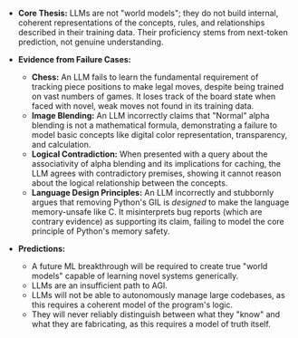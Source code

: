 *   **Core Thesis:** LLMs are not "world models"; they do not build internal, coherent representations of the concepts, rules, and relationships described in their training data. Their proficiency stems from next-token prediction, not genuine understanding.

*   **Evidence from Failure Cases:**
    *   **Chess:** An LLM fails to learn the fundamental requirement of tracking piece positions to make legal moves, despite being trained on vast numbers of games. It loses track of the board state when faced with novel, weak moves not found in its training data.
    *   **Image Blending:** An LLM incorrectly claims that "Normal" alpha blending is not a mathematical formula, demonstrating a failure to model basic concepts like digital color representation, transparency, and calculation.
    *   **Logical Contradiction:** When presented with a query about the associativity of alpha blending and its implications for caching, the LLM agrees with contradictory premises, showing it cannot reason about the logical relationship between the concepts.
    *   **Language Design Principles:** An LLM incorrectly and stubbornly argues that removing Python's GIL is *designed* to make the language memory-unsafe like C. It misinterprets bug reports (which are contrary evidence) as supporting its claim, failing to model the core principle of Python's memory safety.

*   **Predictions:**
    *   A future ML breakthrough will be required to create true "world models" capable of learning novel systems generically.
    *   LLMs are an insufficient path to AGI.
    *   LLMs will not be able to autonomously manage large codebases, as this requires a coherent model of the program's logic.
    *   They will never reliably distinguish between what they "know" and what they are fabricating, as this requires a model of truth itself.
